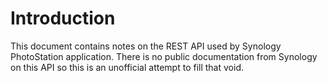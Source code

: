 # Introduction #

This document contains notes on the REST API used by Synology PhotoStation
application. There is no public documentation from Synology on this API so
this is an unofficial attempt to fill that void.
